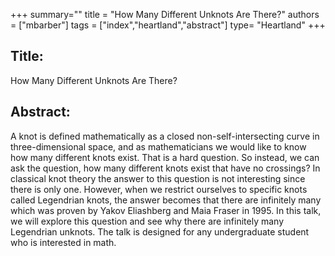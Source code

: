 +++
summary=""
title = "How Many Different Unknots Are There?"
authors = ["mbarber"]
tags = ["index","heartland","abstract"]
type= "Heartland"
+++




## Title:
How Many Different Unknots Are There?
## Abstract:
A knot is defined mathematically as a closed non-self-intersecting curve in three-dimensional space, and as mathematicians we would
like to know how many different knots exist. That is a hard question. So instead, we can ask the question, how many different knots
exist that have no crossings? In classical knot theory the answer to this question is not interesting since there is only one. However,
when we restrict ourselves to specific knots called Legendrian knots, the answer becomes that there are infinitely many which was
proven by Yakov Eliashberg and Maia Fraser in 1995. In this talk, we will explore this question and see why there are infinitely many
Legendrian unknots. The talk is designed for any undergraduate student who is interested in math.